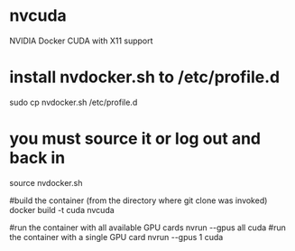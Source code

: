 # nvcuda
NVIDIA Docker CUDA with X11 support

# install nvdocker.sh to /etc/profile.d
sudo cp nvdocker.sh /etc/profile.d
# you must source it or log out and back in
source nvdocker.sh

#build the container (from the directory where git clone was invoked)
docker build -t cuda nvcuda

#run the container with all available GPU cards
nvrun --gpus all cuda
#run the container with a single GPU card
nvrun --gpus 1 cuda
